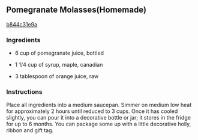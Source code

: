 ## Pomegranate Molasses(Homemade)

[b844c31e9a](http://www.food.com/recipe/pomegranate-molasses-homemade-510926)

### Ingredients

 - 6 cup of pomegranate juice, bottled

 - 1 1/4 cup of syrup, maple, canadian

 - 3 tablespoon of orange juice, raw

### Instructions

Place all ingredients into a medium saucepan. Simmer on medium low heat for approximately 2 hours until reduced to 3 cups. Once it has cooled slightly, you can pour it into a decorative bottle or jar; it stores in the fridge for up to 6 months. You can package some up with a little decorative holly, ribbon and gift tag.